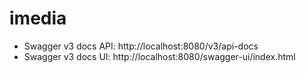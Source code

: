 # imedia

- Swagger v3 docs API: http://localhost:8080/v3/api-docs
- Swagger v3 docs UI: http://localhost:8080/swagger-ui/index.html
